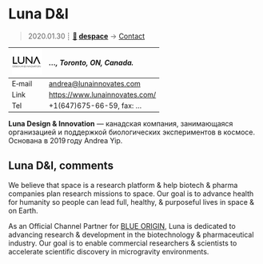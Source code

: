 # Luna D&I
> 2020.01.30 ┊ **[🚀](../index/index.md) [despace](index.md)** → [Contact](contact.md)

|[![](f/contact/l/lunadni_logo1_thumb.png)](f/contact/l/lunadni_logo1.png)|*…, Toronto, ON, Canada.*|
|:--|:--|
|E‑mail| <andrea@lunainnovates.com> |
|Link| <https://www.lunainnovates.com/> |
|Tel| +1(647)675-66-59, fax: … |

**Luna Design & Innovation** — канадская компания, занимающаяся организацией и поддержкой биологических экспериментов в космосе. Основана в 2019 году Andrea Yip.


<p style="page-break-after:always"> </p>

## Luna D&I, comments

We believe that space is a research platform & help biotech & pharma companies plan research missions to space. Our goal is to advance health for humanity so people can lead full, healthy, & purposeful lives in space & on Earth.

As an Official Channel Partner for [BLUE ORIGIN](blue_origin.md), Luna is dedicated to advancing research & development in the biotechnology & pharmaceutical industry. Our goal is to enable commercial researchers & scientists to accelerate scientific discovery in microgravity environments.
